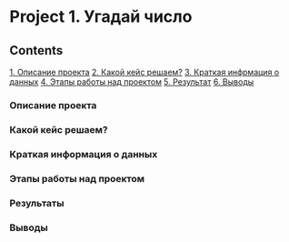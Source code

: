 # Project 1. Угадай число

## Contents
[1. Описание проекта]()
[2. Какой кейс решаем?]()
[3. Краткая инфрмация о данных]()
[4. Этапы работы над проектом]()
[5. Результат]()
[6. Выводы]()

### Описание проекта


### Какой кейс решаем?


### Краткая информация о данных


### Этапы работы над проектом


### Результаты


### Выводы